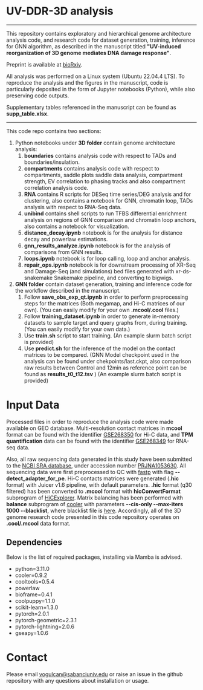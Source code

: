 # UV-DDR-3D analysis 
___
This repository contains exploratory and hierarchical genome architecture analysis code, and research code for dataset generation, training, inference for GNN algorithm, as described in the manuscript titled **"UV-induced reorganization of 3D genome mediates DNA damage response"**.

Preprint is available at [bioRxiv](https://doi.org/10.1101/2024.05.27.595922).

All analysis was performed on a Linux system (Ubuntu 22.04.4 LTS). To reproduce the analysis and the figures in the manuscript, code is particularly deposited in the form of Jupyter notebooks (Python), while also preserving code outputs.

Supplementary tables referenced in the manuscript can be found as **supp_table.xlsx**.
___
This code repo contains two sections:
1. Python notebooks under **3D folder** contain genome architecture analysis:
   1. **boundaries** contains analysis code with respect to TADs and boundaries/insulation.
   2. **compartments** contains analysis code with respect to compartments, saddle plots saddle data analysis, compartment strength, EV correlation to phasing tracks and also compartment correlation analysis code.
   3. **RNA** contains R scripts for DESeq time series/DEG analysis and for clustering, also contains a notebook for GNN, chromatin loop, TADs analysis with respect to RNA-Seq data.
   4.  **unibind** contains shell scripts to run TFBS differential enrichment analysis on regions of GNN comparison and chromatin loop anchors, also contains a notebook for visualization.
   5.  **distance_decay.ipynb** notebook is for the analysis for distance decay and powerlaw estimations.
   6.  **gnn_results_analyze.ipynb** notebook is for the analysis of comparisons from GNN results.
   7.  **loops.ipynb** notebook is for loop calling, loop and anchor analysis.
   8.  **repair_ops.ipynb** notebook is for downstream processing of XR-Seq and Damage-Seq (and simulations) bed files generated with xr-ds-snakemake Snakemake pipeline, and converting to bigwigs.
2. **GNN folder** contain dataset generation, training and inference code for the workflow described in the manuscript.
   1. Follow **save_obs_exp_qt.ipynb** in order to perform preprocessing steps for the matrices (Both megamap, and Hi-C matrices of our own). (You can easily modify for your own **.mcool/.cool** files.)
   2. Follow **training_dataset.ipynb** in order to generate in-memory datasets to sample target and query graphs from, during training. (You can easily modify for your own data.)
   3. Use **train.sh** script to start training. (An example slurm batch script is provided)
   4. Use **predict.sh** for the inference of the model on the contact matrices to be compared. (GNN Model checkpoint used in the analysis can be found under chekpoints/last.ckpt, also comparison raw results between Control and 12min as reference point can be found as **results_t0_t12.tsv** ) (An example slurm batch script is provided)

# Input Data

Processed files in order to reproduce the analysis code were made available on GEO database. Multi-resolution contact matrices in **mcool** format can be found with the identifier [GSE268350](https://www.ncbi.nlm.nih.gov/geo/query/acc.cgi?acc=GSE268350) for Hi-C data, and **TPM quantification** data can be found with the identifier [GSE268349](https://www.ncbi.nlm.nih.gov/geo/query/acc.cgi?acc=GSE268349) for RNA-seq data.

Also, all raw sequencing data generated in this study have been submitted to the [NCBI SRA database](https://www.ncbi.nlm.nih.gov/bioproject/), under accession number [PRJNA1053630](https://dataview.ncbi.nlm.nih.gov/object/PRJNA1053630). All sequencing data were first preprocessed to QC with [fastp](https://github.com/OpenGene/fastp) with flag **--detect_adapter_for_pe**. Hi-C contacts matrices were generated (**.hic** format) with Juicer v1.6 pipeline, with default parameters. **.hic** format (q30 filtered) has been converted to **.mcool** format with **hicConvertFormat** subprogram of [HiCExplorer](https://github.com/deeptools/HiCExplorer). Matrix balancing has been performed with **balance** subprogram of [cooler](https://github.com/open2c/cooler) with parameters **--cis-only --max-iters 1000 --blacklist**, where blacklist file is [here](https://github.com/Boyle-Lab/Blacklist/blob/master/lists/hg38-blacklist.v2.bed.gz). Accordingly, all of the 3D genome research code presented in this code repository operates on **.cool/.mcool** data format.

## Dependencies

Below is the list of required packages, installing via Mamba is advised.

- python=3.11.0
- cooler=0.9.2
- cooltools=0.5.4
- powerlaw
- bioframe=0.4.1
- coolpuppy=1.1.0
- scikit-learn=1.3.0
- pytorch=2.0.1
- pytorch-geometric=2.3.1
- pytorch-lightning=2.0.6
- gseapy=1.0.6

# Contact
Please email [vogulcan@sabanciuniv.edu](vogulcan@sabanciuniv.edu) or raise an issue in the github repository with any questions about installation or usage.
